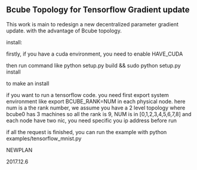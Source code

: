## Bcube Topology for Tensorflow Gradient update

This work is main to redesign a new decentralized parameter gradient update. 
with the advantage of Bcube topology.


install:

firstly, if you have a cuda environment, you need to enable HAVE_CUDA

then run command like 
python setup.py build && sudo python setup.py install

to make an install

if you want to run a tensorflow code. you need first export system environment like
export BCUBE_RANK=NUM 
in each physical node.
here num is a the rank number, we assume you have a 2 level topology where bcube0 has 3 machines
so all the rank is 9, NUM is in [0,1,2,3,4,5,6,7,8]
and each node have two nic, you need specific you ip address before run

if all the request is finished, you can run the example with 
python examples/tensorflow_mnist.py



NEWPLAN

2017.12.6
